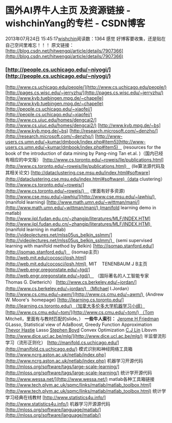 # 国外AI界牛人主页 及资源链接 - wishchinYang的专栏 - CSDN博客
2013年07月24日 15:45:17[wishchin](https://me.csdn.net/wishchin)阅读数：1364
感觉 好博客要收集，还是贴在自己空间里难忘！！！
原文链接：[http://blog.csdn.net/hitwengqi/article/details/7907366](http://blog.csdn.net/hitwengqi/article/details/7907366)
### [http://people.cs.uchicago.edu/~niyogi/](http://people.cs.uchicago.edu/~niyogi/)
[http://www.cs.uchicago.edu/people/](http://www.cs.uchicago.edu/people/)
[http://pages.cs.wisc.edu/~jerryzhu/](http://pages.cs.wisc.edu/~jerryzhu/)
[http://www.kyb.tuebingen.mpg.de/~chapelle](http://www.kyb.tuebingen.mpg.de/~chapelle)
[http://people.cs.uchicago.edu/~xiaofei/](http://people.cs.uchicago.edu/~xiaofei/)
[http://www.cs.uiuc.edu/homes/dengcai2/](http://www.cs.uiuc.edu/homes/dengcai2/)
[http://www.kyb.mpg.de/~bs](http://www.kyb.mpg.de/~bs)
[http://research.microsoft.com/~denzho/](http://research.microsoft.com/~denzho/)
[http://www-users.cs.umn.edu/~kumar/dmbook/index.php#item5](http://www-users.cs.umn.edu/~kumar/dmbook/index.php#item5)    (resources for the
 book of the introduction of data mining by Pang-ning Tan et.al. )（国内已经有相应的中文版）
[http://www.cs.toronto.edu/~roweis/lle/publications.html](http://www.cs.toronto.edu/~roweis/lle/publications.html)    (lle算法源代码及其相关论文)
[http://dataclustering.cse.msu.edu/index.html#software](http://dataclustering.cse.msu.edu/index.html#software)（data clustering）
[http://www.cs.toronto.edu/~roweis/](http://www.cs.toronto.edu/~roweis/)     (里面有好多资源)
[http://www.cse.msu.edu/~lawhiu/](http://www.cse.msu.edu/~lawhiu/)  (manifold learning)
[http://www.math.umn.edu/~wittman/mani/](http://www.math.umn.edu/~wittman/mani/) (manifold learning demo in matlab)
[http://www.iipl.fudan.edu.cn/~zhangjp/literatures/MLF/INDEX.HTM](http://www.iipl.fudan.edu.cn/~zhangjp/literatures/MLF/INDEX.HTM)  (manifold
 learning in matlab)
[http://videolectures.net/mlss05us_belkin_sslmm/](http://videolectures.net/mlss05us_belkin_sslmm/)   (semi supervised learning with manifold method
 by Belkin)
[http://isomap.stanford.edu/](http://isomap.stanford.edu/)    (isomap主页)
[http://web.mit.edu/cocosci/josh.html](http://web.mit.edu/cocosci/josh.html)  MIT    TENENBAUM J B主页
[http://web.engr.oregonstate.edu/~tgd/](http://web.engr.oregonstate.edu/~tgd/)    （国际著名的人工智能专家 Thomas G. Dietterich）
[http://www.cs.berkeley.edu/~jordan/](http://www.cs.berkeley.edu/~jordan/) （MIchael I.Jordan）
[http://www.cs.cmu.edu/~awm/](http://www.cs.cmu.edu/~awm/)  (Andrew W. Moore's  homepage)
[http://learning.cs.toronto.edu/](http://learning.cs.toronto.edu/) （加拿大多伦多大学机器学习小组）
[http://www.cs.cmu.edu/~tom/](http://www.cs.cmu.edu/~tom/) （Tom Mitchell，里面有与教材匹配的slide。）
**一些牛人索引：**
[Jerome H Friedman](http://www-stat.stanford.edu/~jhf/)
GLasso, Statistical view of AdaBoost, Greedy Function Approximation
[Thevor Hastie](http://www-stat.stanford.edu/~hastie/)
Lasso
[Stephen Boyd](http://www.stanford.edu/~boyd/)
Convex Optimization
[C.J Lin](http://www.csie.ntu.edu.tw/~cjlin/)
Libsvm
[](http://www.dice.ucl.ac.be/mlg/)
[http://www.dice.ucl.ac.be/mlg/](http://www.dice.ucl.ac.be/mlg/)
半监督流形学习（流形正则化）
[http://manifold.cs.uchicago.edu/](http://manifold.cs.uchicago.edu/)
模式识别和神经网络工具箱
[http://www.ncrg.aston.ac.uk/netlab/index.php](http://www.ncrg.aston.ac.uk/netlab/index.php)
机器学习开源代码
[http://mloss.org/software/tags/large-scale-learning/](http://mloss.org/software/tags/large-scale-learning/)
统计学开源代码
[http://www.wessa.net/](http://www.wessa.net/)
matlab各种工具箱链接
[http://www.tech.plym.ac.uk/spmc/links/matlab/matlab_toolbox.html](http://www.tech.plym.ac.uk/spmc/links/matlab/matlab_toolbox.html)
统计学学习经典在线教材
[http://www.statistics4u.info/](http://www.statistics4u.info/)
机器学习开源源代码
[http://mloss.org/software/language/matlab/](http://mloss.org/software/language/matlab/)
